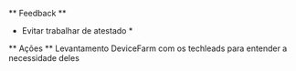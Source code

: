  ** Feedback **
 
 * Evitar trabalhar de atestado *
 
 ** Ações **
 Levantamento DeviceFarm com os techleads para entender a necessidade deles
 
 
